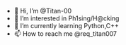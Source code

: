 - 👋 Hi, I’m @Titan-00
- 👀 I’m interested in Ph1sing/H@cking
- 🌱 I’m currently learning Python,C++
- 📫 How to reach me @req_titan007

<!---
Titan-00/Titan-00 is a ✨ special ✨ repository because its `README.md` (this file) appears on your GitHub profile.
You can click the Preview link to take a look at your changes.
--->
